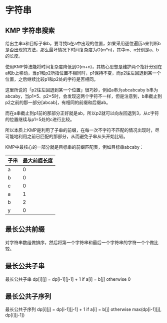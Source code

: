 # 字符串
## KMP 字符串搜索
给出主串a和目标子串b，要寻找b在a中出现的位置，如果采用逐位遍历a来判断b是否出现的方法，那么最坏情况下时间复杂度为O(m*n)，其中m、n分别是a、b的长度。

使用KMP算法能将时间复杂度降低到O(m+n)，其核心思想是维护两个指针分别在a和b上移动，当p1和p2所指位置不相同时，p1保持不变，而p2往左回退到某一个位置，之后继续比较p1和p2处的字符是否相同。

这里所说的「p2往左回退到某一个位置」很巧妙，例如a串为abcabcaby  b串为abcaby，当p1=5、p2=5时，会发现这两个字符不一样，但是注意到，b串截止到p2之前的那一部分[abcab]，有相同的前缀和后缀ab。

而在a串截止到p1前的那部分正好就是ab，所以p2就可以向左回退到3，从c字符的位置继续与p1=5处的c进行比较。

所以本质上KMP是利用了子串的前缀，在每一次不字符不匹配的情况出现时，尽可能地利用之前已匹配的那部分，从而避免子串从头开始比较。

KMP中最核心的一部分就是目标串的前缀匹配表，例如目标串abcaby：

|  子串   | 最大前缀长度  |
|  ----  | ----  |
| a  | 0 |
| b  | 0 |
| c  | 0 |
| a  | 1 |
| b  | 2 |
| y  | 0 |

## 最长公共前缀
对字符串数组做排序，然后将第一个字符串和最后一个字符串的字符一个个做比较。
## 最长公共子串
最长公共子串  dp[i][j] = dp[i-1][j-1] + 1 if a[i] = b[j]  otherwise 0
## 最长公共子序列
最长公共子序列  dp[i][j] = dp[i-1][j-1] + 1 if a[i] = b[j]  otherwise max(dp[i-1][j], dp[i][j-1])





